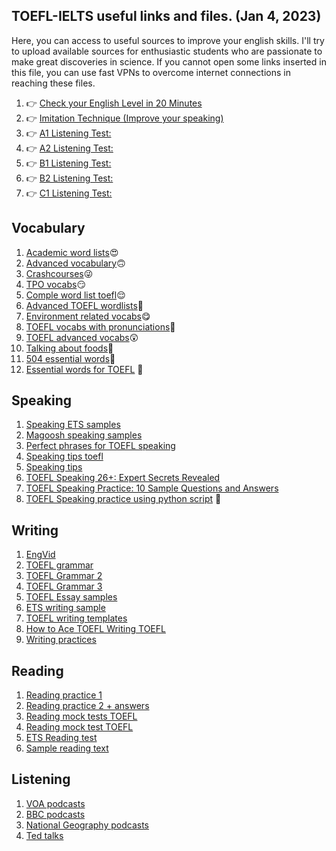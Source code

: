 ## TOEFL-IELTS useful links and files. (Jan 4, 2023)

Here, you can access to useful sources to improve your english skills. I'll try to upload available sources for enthusiastic students who are passionate to make great discoveries in science. If you cannot open some links inserted in this file, you can use fast VPNs to overcome internet connections in reaching these files. 

1. 👉 [Check your English Level in 20 Minutes](https://youtu.be/GEM7zVw0Dr0) 
2. 👉 [Imitation Technique (Improve your speaking)](https://youtu.be/oxy0ZQdDYiw) 
3. 👉 [A1 Listening Test:](https://youtu.be/H8mRwu1gdbE) 
4. 👉 [A2 Listening Test:](https://youtu.be/dz9cZWGM1Zs) 
5. 👉 [B1 Listening Test:](https://youtu.be/ZRMLtTCA_Zw) 
6. 👉 [B2 Listening Test:](https://youtu.be/wmARUcJbv7c) 
7. 👉 [C1 Listening Test:](https://youtu.be/Xa8zZSVO0O0)


## Vocabulary

1. [Academic word lists](https://www.eapfoundation.com/enrich/environment/)😍
2. [Advanced vocabulary](https://www.youtube.com/watch?v=uLN6IdRtDhg)🙃
3. [Crashcourses](https://www.youtube.com/watch?v=9PFhrpyWV-w)😜
4. [TPO vocabs](https://app.memrise.com/course/1328190/tpo-words-1-54-with-audio/)😏
5. [Comple word list toefl](https://www.prepscholar.com/toefl/blog/wp-content/uploads/sites/13/2017/08/TOEFL-Vocab-Word-List.pdf)😌
6. [Advanced TOEFL wordlists](http://bettertoeflscores.com/bettertoeflscores.com/wp-content/uploads/2020/02/TOEFL-iBT-Exam-Vocabulary-List-of-1700-words.pdf)🤗
7. [Environment related vocabs](https://www.youtube.com/watch?v=b2G6fvX4ZKM)😋
8. [TOEFL vocabs with pronunciations](https://www.youtube.com/watch?v=POzmFgERec8)🤭
9. [TOEFL advanced vocabs](https://www.youtube.com/watch?v=SYH213RXWzQ)😲
10. [Talking about foods](https://www.youtube.com/watch?v=50syDdhrVPc&t=96s)😬
11. [504 essential words](
https://m.youtube.com/watch?v=A_TODJJzTxs&list=PL7GBaeXMzwSee1o519mG7GrXSKtqc7nop&index=7)🥳
12. [Essential words for TOEFL](https://www.youtube.com/watch?v=QT9AXqKMlWs) 💪



## Speaking

1. [Speaking ETS samples](https://www.ets.org/pdfs/toefl/toefl-ibt-speaking-practice-sets.pdf)
2. [Magoosh speaking samples](https://s3.amazonaws.com/magoosh.resources/TOEFLSpeakingPracticePDF.pdf)
3. [Perfect phrases for TOEFL speaking](https://newmillenniumenglish.files.wordpress.com/2016/06/perfect-phrases-for-the-toefl-speaking-and-writing-sections.pdf)
4. [Speaking tips toefl](https://www.youtube.com/watch?v=itOyJxRdilY)
5. [Speaking tips](https://www.youtube.com/watch?v=zot2_HgAPnk)
6. [TOEFL Speaking 26+: Expert Secrets Revealed](https://www.youtube.com/watch?v=pXo6b2HvIsc)
7. [TOEFL Speaking Practice: 10 Sample Questions and Answers](https://www.youtube.com/watch?v=JFCGkG2RIuc)
8. [TOEFL Speaking practice using python script](https://github.com/zagrosman/pytoefl) 💪

## Writing

1. [EngVid](https://www.engvid.com/)
2. [TOEFL grammar](https://www.esl-lounge.com/student/toefl-grammar-2.php)
3. [TOEFL Grammar 2](https://toeflibtcourse.com/free-samples/grammar/)
4. [TOEFL Grammar 3](https://www.fluentu.com/blog/toefl/toefl-grammar-rules/)
5. [TOEFL Essay samples](https://www.toeflresources.com/sample-toefl-essays/)
6. [ETS writing sample](https://www.ets.org/pdfs/toefl/toefl-ibt-writing-practice-sets.pdf)
7. [TOEFL writing templates](https://s3.amazonaws.com/magoosh.resources/TOEFLWritingTemplates.pdf)
8. [How to Ace TOEFL Writing TOEFL](https://magoosh-production.s3.amazonaws.com/attachments/6421/assets/originals.pdf?1558217726)
9. [Writing practices](https://www.languages247.com/toefl/3-toefl-writing-samples-pdf/)

## Reading
1. [Reading practice 1](https://www.youtube.com/watch?v=V6UajlQO97A)
2. [Reading practice 2 + answers](https://www.youtube.com/watch?v=E57iUYWw7mg)
3. [Reading mock tests TOEFL](https://www.bestmytest.com/toefl/reading)
4. [Reading mock test TOEFL](https://www.mometrix.com/academy/toefl/toefl-reading/)
5. [ETS Reading test](https://www.ets.org/pdfs/toefl/toefl-ibt-reading-practice-sets.pdf)
6. [Sample reading text](https://www.bestmytest.com/sites/default/files/pdf/bestmytest_toefl_reading_practice_test.pdf)

## Listening
1. [VOA podcasts](https://learningenglish.voanews.com/podcasts)
2. [BBC podcasts](https://www.bbc.co.uk/programmes/p02nq0gn/episodes/downloads)
3. [National Geography podcasts](https://player.fm/podcasts/National-Geographic)
4. [Ted talks](https://www.ted.com/talks)

